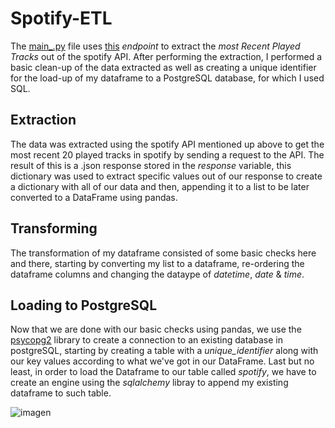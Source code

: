 # Spotify-ETL

The [main_.py](https://github.com/cesalomx/Spotify-ETL/blob/main/main_.py) file uses [this](https://api.spotify.com/v1/me/player/recently-played) *endpoint* to extract the *most Recent Played Tracks* out of the spotify API. After performing the extraction, I performed a basic clean-up of the data extracted as well as creating a unique identifier for the load-up of my dataframe to a PostgreSQL database, for which I used SQL.

## Extraction

The data was extracted using the spotify API mentioned up above to get the most recent 20 played tracks in spotify by sending a request to the API. The result of this is a .json response stored in the *response* variable, this dictionary was used to extract specific values out of our response to create a dictionary with all of our data and then, appending it to a list to be later converted to a DataFrame using pandas.


## Transforming
The transformation of my dataframe consisted of some basic checks here and there, starting by converting my list to a dataframe, re-ordering the dataframe columns and changing the dataype of *datetime*, *date* & *time*.


## Loading to PostgreSQL
Now that we are done with our basic checks using pandas, we use the [psycopg2](https://pypi.org/project/psycopg2/) library to create a connection to an existing database in postgreSQL, starting by creating a table with a *unique_identifier* along with our key values according to what we've got in our DataFrame. Last but no least, in order to load the Dataframe to our table called *spotify*, we have to create an engine using the *sqlalchemy* libray to append my existing dataframe to such table.

![imagen](https://user-images.githubusercontent.com/63975528/148865938-86610c0e-331d-4024-bd57-d665d717927e.png)
